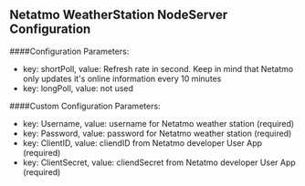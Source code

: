 ## Netatmo WeatherStation NodeServer Configuration
####Configuration Parameters:

- key: shortPoll, value: Refresh rate in second. Keep in mind that Netatmo only updates it's online information every 10 minutes
- key: longPoll, value: not used

####Custom Configuration Parameters:

- key: Username, value: username for Netatmo weather station (required)
- key: Password, value: password for Netatmo weather station (required)
- key: ClientID, value: cliendID from Netatmo developer User App (required)
- key: ClientSecret, value: cliendSecret from Netatmo developer User App (required)
